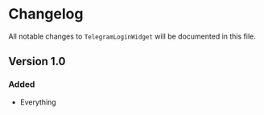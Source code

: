 # Changelog

All notable changes to `TelegramLoginWidget` will be documented in this file.

## Version 1.0

### Added
- Everything
